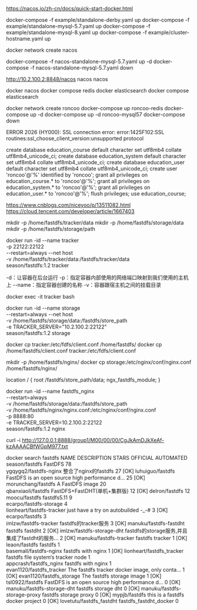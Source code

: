 https://nacos.io/zh-cn/docs/quick-start-docker.html


docker-compose -f example/standalone-derby.yaml up
docker-compose -f example/standalone-mysql-5.7.yaml up
docker-compose -f example/standalone-mysql-8.yaml up
docker-compose -f example/cluster-hostname.yaml up

docker network create nacos

docker-compose -f nacos-standalone-mysql-5.7.yaml up -d
docker-compose -f nacos-standalone-mysql-5.7.yaml down

http://10.2.100.2:8848/nacos
nacos
nacos

docker nacos
docker compose redis
docker elasticsearch
docker compose elasticsearch

docker network create roncoo
docker-compose up roncoo-redis
docker-compose up -d
docker-compose up -d roncoo-mysql57
docker-compose down

ERROR 2026 (HY000): SSL connection error: error:1425F102:SSL routines:ssl_choose_client_version:unsupported protocol


create database education_course default character set utf8mb4 collate utf8mb4_unicode_ci;
create database education_system default character set utf8mb4 collate utf8mb4_unicode_ci;
create database education_user default character set utf8mb4 collate utf8mb4_unicode_ci;
create user 'roncoo'@'%' identified by 'roncoo';
grant all privileges on education_course.* to 'roncoo'@'%';
grant all privileges on education_system.* to 'roncoo'@'%';
grant all privileges on education_user.* to 'roncoo'@'%';
flush privileges;
use education_course;

https://www.cnblogs.com/niceyoo/p/13511082.html
https://cloud.tencent.com/developer/article/1667403

mkdir -p /home/fastdfs/tracker/data
mkdir -p /home/fastdfs/storage/data
mkdir -p /home/fastdfs/storage/path

docker run -id --name tracker \
-p 22122:22122 \
--restart=always --net host \
-v /home/fastdfs/tracker/data:/fastdfs/tracker/data \
season/fastdfs:1.2 tracker

-d：让容器在后台运行
-p：指定容器内部使用的网络端口映射到我们使用的主机上
--name：指定容器创建的名称
-v：容器跟宿主机之间的挂载目录

docker exec -it tracker bash

docker run -id --name storage \
--restart=always --net host \
-v /home/fastdfs/storage/data:/fastdfs/store_path \
-e TRACKER_SERVER="10.2.100.2:22122" \
season/fastdfs:1.2 storage

docker cp tracker:/etc/fdfs/client.conf /home/fastdfs/
docker cp /home/fastdfs/client.conf tracker:/etc/fdfs/client.conf

mkdir -p /home/fastdfs/nginx/
docker cp storage:/etc/nginx/conf/nginx.conf /home/fastdfs/nginx/

location / {
    root /fastdfs/store_path/data;
    ngx_fastdfs_module;
}

docker run -id --name fastdfs_nginx \
--restart=always \
-v /home/fastdfs/storage/data:/fastdfs/store_path \
-v /home/fastdfs/nginx/nginx.conf:/etc/nginx/conf/nginx.conf \
-p 8888:80 \
-e TRACKER_SERVER=10.2.100.2:22122 \
season/fastdfs:1.2 nginx

curl -i http://127.0.0.1:8888/group1/M00/00/00/CgJkAmDJkXeAf-kzAAAACBfWGpM977.txt

docker search fastdfs
NAME                           DESCRIPTION                                     STARS               OFFICIAL            AUTOMATED
season/fastdfs                 FastDFS                                         78                                      
ygqygq2/fastdfs-nginx          整合了nginx的fastdfs                                27                                      [OK]
luhuiguo/fastdfs               FastDFS is an open source high performance d…   25                                      [OK]
morunchang/fastdfs             A FastDFS image                                 20                                      
qbanxiaoli/fastdfs             FastDFS+FastDHT(单机+集群版)                         12                                      [OK]
delron/fastdfs                                                                 12                                      
moocu/fastdfs                  fastdfs5.11                                     9                                       
ecarpo/fastdfs-storage                                                         4                                       
lionheart/fastdfs-tracker      just have a try on autobuilded -_-#             3                                       [OK]
ecarpo/fastdfs                                                                 3                                       
imlzw/fastdfs-tracker          fastdfs的tracker服务                               3                                       [OK]
manuku/fastdfs-fastdht         fastdfs fastdht                                 2                                       [OK]
imlzw/fastdfs-storage-dht      fastdfs的storage服务,并且集成了fastdht的服务…              2                                       [OK]
manuku/fastdfs-tracker         fastdfs tracker                                 1                                       [OK]
leaon/fastdfs                  fastdfs                                         1                                       
basemall/fastdfs-nginx         fastdfs with nginx                              1                                       [OK]
lionheart/fastdfs_tracker      fastdfs file system‘s tracker node              1                                       
appcrash/fastdfs_nginx         fastdfs with nginx                              1                                       
evan1120/fastdfs_tracker       The fastdfs tracker docker image, only conta…   1                                       [OK]
evan1120/fastdfs_storage       The fastdfs storage image                       1                                       [OK]
tsl0922/fastdfs                FastDFS is an open source high performance d…   0                                       [OK]
manuku/fastdfs-storage-dht     fastdfs storage dht                             0                                       [OK]
manuku/fastdfs-storage-proxy   fastdfs storage proxy                           0                                       [OK]
mypjb/fastdfs                  this is a fastdfs docker project                0                                       [OK]
lovetutu/fastdfs_fastdht       fastdfs_fastdht_docker                          0